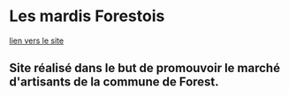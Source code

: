# Les mardis Forestois

[lien vers le site](https://laureenb.github.io/Les-mardis-Forestois/)


## Site réalisé dans le but de promouvoir le marché d'artisants de la commune de Forest.
